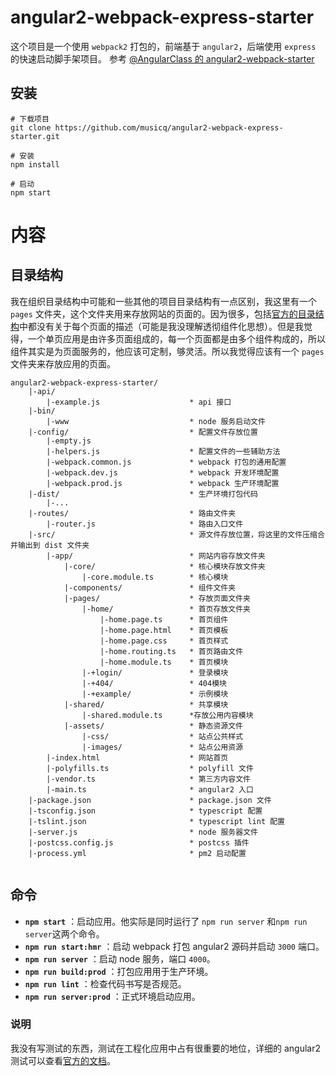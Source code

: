 # angular2-webpack-express-starter

这个项目是一个使用 `webpack2` 打包的，前端基于 `angular2`，后端使用 `express` 的快速启动脚手架项目。
参考 [@AngularClass 的 angular2-webpack-starter](https://angularclass.github.io/angular2-webpack-starter/)

## 安装

```
# 下载项目
git clone https://github.com/musicq/angular2-webpack-express-starter.git

# 安装
npm install

# 启动
npm start
```

# 内容
## 目录结构

我在组织目录结构中可能和一些其他的项目目录结构有一点区别，我这里有一个 `pages` 文件夹，这个文件夹用来存放网站的页面的。因为很多，包括[官方的目录结构](https://angular.cn/docs/ts/latest/guide/style-guide.html#!#04-06)中都没有关于每个页面的描述（可能是我没理解透彻组件化思想）。但是我觉得，一个单页应用是由许多页面组成的，每一个页面都是由多个组件构成的，所以组件其实是为页面服务的，他应该可定制，够灵活。所以我觉得应该有一个 `pages` 文件夹来存放应用的页面。

```
angular2-webpack-express-starter/
	|-api/
		|-example.js					* api 接口
	|-bin/
		|-www							* node 服务启动文件
	|-config/							* 配置文件存放位置
		|-empty.js
		|-helpers.js					* 配置文件的一些辅助方法
		|-webpack.common.js 			* webpack 打包的通用配置
		|-webpack.dev.js				* webpack 开发环境配置
		|-webpack.prod.js				* webpack 生产环境配置
	|-dist/								* 生产环境打包代码
		|-...
	|-routes/							* 路由文件夹
		|-router.js						* 路由入口文件
	|-src/								* 源文件存放位置，将这里的文件压缩合并输出到 dist 文件夹
		|-app/							* 网站内容存放文件夹
			|-core/						* 核心模块存放文件夹
				|-core.module.ts		* 核心模块
			|-components/				* 组件文件夹
			|-pages/					* 存放页面文件夹
				|-home/					* 首页存放文件夹
					|-home.page.ts		* 首页组件
					|-home.page.html 	* 首页模板
					|-home.page.css		* 首页样式
					|-home.routing.ts	* 首页路由文件
					|-home.module.ts	* 首页模块
				|-+login/				* 登录模块
				|-+404/					* 404模块
				|-+example/				* 示例模块
			|-shared/					* 共享模块
				|-shared.module.ts 		*存放公用内容模块
			|-assets/					* 静态资源文件
				|-css/					* 站点公共样式
				|-images/				* 站点公用资源
		|-index.html					* 网站首页
		|-polyfills.ts					* polyfill 文件
		|-vendor.ts						* 第三方内容文件
		|-main.ts						* angular2 入口
	|-package.json						* package.json 文件
	|-tsconfig.json						* typescript 配置
	|-tslint.json						* typescript lint 配置
	|-server.js							* node 服务器文件
	|-postcss.config.js 				* postcss 插件
	|-process.yml						* pm2 启动配置
		
```

## 命令

- **`npm start`** ：启动应用。他实际是同时运行了 `npm run server` 和`npm run server`这两个命令。
- **`npm run start:hmr`** ：启动 webpack 打包 angular2 源码并启动 `3000` 端口。
- **`npm run server`** ：启动 node 服务，端口 `4000`。
- **`npm run build:prod`** ：打包应用用于生产环境。
- **`npm run lint`** ：检查代码书写是否规范。
- **`npm run server:prod`** ：正式环境启动应用。



### 说明

我没有写测试的东西，测试在工程化应用中占有很重要的地位，详细的 angular2 测试可以查看[官方的文档](https://angular.cn/docs/ts/latest/guide/testing.html)。